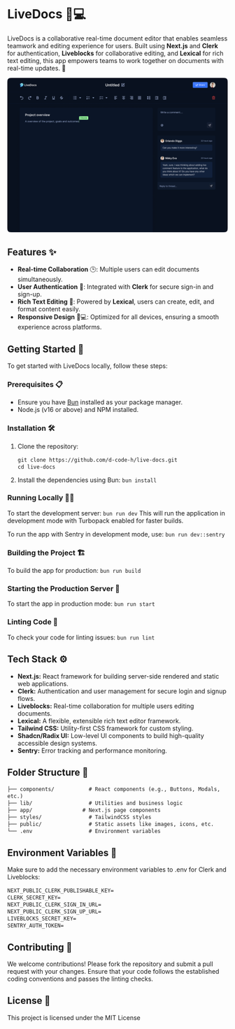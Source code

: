 # LiveDocs 📄💻

LiveDocs is a collaborative real-time document editor that enables seamless teamwork and editing experience for users. Built using **Next.js** and **Clerk** for authentication, **Liveblocks** for collaborative editing, and **Lexical** for rich text editing, this app empowers teams to work together on documents with real-time updates. 🚀

![Live docs](/public/assets/live-docs.png)

## Features ✨

- **Real-time Collaboration** 🕒: Multiple users can edit documents simultaneously.
- **User Authentication** 🔐: Integrated with **Clerk** for secure sign-in and sign-up.
- **Rich Text Editing** 📝: Powered by **Lexical**, users can create, edit, and format content easily.
- **Responsive Design** 📱💻: Optimized for all devices, ensuring a smooth experience across platforms.

## Getting Started 🚀

To get started with LiveDocs locally, follow these steps:

### Prerequisites 📋

- Ensure you have [Bun](https://bun.sh/) installed as your package manager.
- Node.js (v16 or above) and NPM installed.

### Installation 🛠️

1. Clone the repository:

   ```
   git clone https://github.com/d-code-h/live-docs.git
   cd live-docs
   ```

2. Install the dependencies using Bun:
   `bun install`

### Running Locally 🏃‍♂️

To start the development server:
`bun run dev`
This will run the application in development mode with Turbopack enabled for faster builds.

To run the app with Sentry in development mode, use:
`bun run dev::sentry`

### Building the Project 🏗️

To build the app for production:
`bun run build`

### Starting the Production Server 🚢

To start the app in production mode:
`bun run start`

### Linting Code 📏

To check your code for linting issues:
`bun run lint`

## Tech Stack ⚙️

- **Next.js:** React framework for building server-side rendered and static web applications.
- **Clerk:** Authentication and user management for secure login and signup flows.
- **Liveblocks:** Real-time collaboration for multiple users editing documents.
- **Lexical:** A flexible, extensible rich text editor framework.
- **Tailwind CSS:** Utility-first CSS framework for custom styling.
- **Shadcn/Radix UI:** Low-level UI components to build high-quality accessible design systems.
- **Sentry:** Error tracking and performance monitoring.

## Folder Structure 📂

```
├── components/           # React components (e.g., Buttons, Modals, etc.)
├── lib/                  # Utilities and business logic
├── app/                # Next.js page components
├── styles/               # TailwindCSS styles
├── public/               # Static assets like images, icons, etc.
└── .env                  # Environment variables
```

## Environment Variables 🌿

Make sure to add the necessary environment variables to .env for Clerk and Liveblocks:

```
NEXT_PUBLIC_CLERK_PUBLISHABLE_KEY=
CLERK_SECRET_KEY=
NEXT_PUBLIC_CLERK_SIGN_IN_URL=
NEXT_PUBLIC_CLERK_SIGN_UP_URL=
LIVEBLOCKS_SECRET_KEY=
SENTRY_AUTH_TOKEN=
```

## Contributing 🤝

We welcome contributions! Please fork the repository and submit a pull request with your changes. Ensure that your code follows the established coding conventions and passes the linting checks.

## License 📄

This project is licensed under the MIT License
